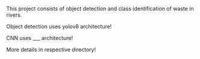 This project consists of object detection and class identification of waste in rivers.

Object detection uses yolov8 architecture!

CNN uses ___ architecture!

More details in respective directory!